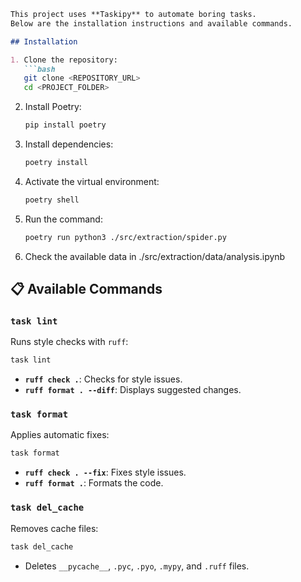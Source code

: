 ```markdown
This project uses **Taskipy** to automate boring tasks.
Below are the installation instructions and available commands.

## Installation

1. Clone the repository:
   ```bash
   git clone <REPOSITORY_URL>
   cd <PROJECT_FOLDER>
   ```
2. Install Poetry:
   ```bash
   pip install poetry
   ```
3. Install dependencies:
   ```bash
   poetry install
   ```
4. Activate the virtual environment:
   ```bash
   poetry shell
   ```

5. Run the command:
   ```bash
   poetry run python3 ./src/extraction/spider.py
   ```

6. Check the available data in ./src/extraction/data/analysis.ipynb

## 📋 Available Commands

### `task lint`
Runs style checks with `ruff`:
```bash
task lint
```
- **`ruff check .`**: Checks for style issues.
- **`ruff format . --diff`**: Displays suggested changes.

### `task format`
Applies automatic fixes:
```bash
task format
```
- **`ruff check . --fix`**: Fixes style issues.
- **`ruff format .`**: Formats the code.

### `task del_cache`
Removes cache files:
```bash
task del_cache
```
- Deletes `__pycache__`, `.pyc`, `.pyo`, `.mypy`, and `.ruff` files.

